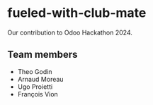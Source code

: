 # fueled-with-club-mate

Our contribution to Odoo Hackathon 2024.

## Team members

- Theo Godin
- Arnaud Moreau
- Ugo Proietti
- François Vion
